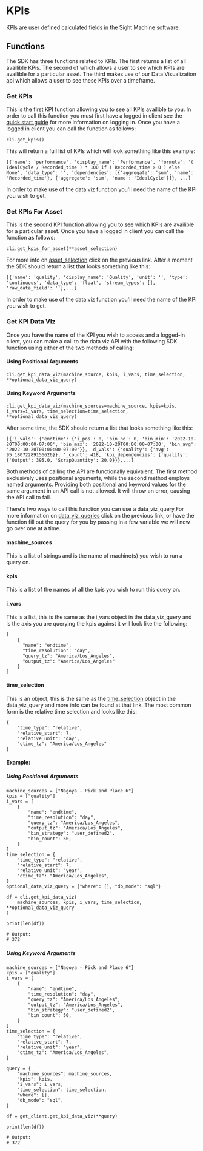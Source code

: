 # KPIs

KPIs are user defined calculated fields in the Sight Machine software.

## Functions
The SDK has three functions related to KPIs.  The first returns a list of all availible KPis.  The second of which allows a user to see which KPIs are availible for a particular asset.  The third makes use of our Data Visualization api which allows a user to see these KPIs over a timeframe.

### Get KPIs
This is the first KPI function allowing you to see all KPIs availible to you.  In order to call this function you must first have a logged in client see the [quick start guide](/README.md) for more information on logging in.  Once you have a logged in client you can call the function as follows:

```
cli.get_kpis()
```
This will return a full list of KPIs which will look something like this example:
```
[{'name': 'performance', 'display_name': 'Performance', 'formula': '( IdealCycle / Recorded_time ) * 100 if ( Recorded_time > 0 ) else None', 'data_type': '', 'dependencies': [{'aggregate': 'sum', 'name': 'Recorded_time'}, {'aggregate': 'sum', 'name': 'IdealCycle'}]}, ...]
```

In order to make use of the data viz function you'll need the name of the KPI you wish to get.

### Get KPIs For Asset
This is the second KPI function allowing you to see which KPIs are availible for a particular asset.  Once you have a logged in client you can call the function as follows:

```
cli.get_kpis_for_asset(**asset_selection)
```

For more info on [asset_selection](/docs/commonly_used_data_types/asset_selection.md) click on the previous link.  After a moment the SDK should return a list that looks something like this:

```
[{'name': 'quality', 'display_name': 'Quality', 'unit': '', 'type': 'continuous', 'data_type': 'float', 'stream_types': [], 'raw_data_field': ''},...]
```

In order to make use of the data viz function you'll need the name of the KPI you wish to get.

### Get KPI Data Viz
Once you have the name of the KPI you wish to access and a logged-in client, you can make a call to the data viz API with the following SDK function using either of the two methods of calling:

#### Using Positional Arguments
```
cli.get_kpi_data_viz(machine_source, kpis, i_vars, time_selection, **optional_data_viz_query)
```

#### Using Keyword Arguments
```
cli.get_kpi_data_viz(machine_sources=machine_source, kpis=kpis, i_vars=i_vars, time_selection=time_selection, **optional_data_viz_query)
```

After some time, the SDK should return a list that looks something like this:

```
[{'i_vals': {'endtime': {'i_pos': 0, 'bin_no': 0, 'bin_min': '2022-10-20T00:00:00-07:00', 'bin_max': '2022-10-20T00:00:00-07:00', 'bin_avg': '2022-10-20T00:00:00-07:00'}}, 'd_vals': {'quality': {'avg': 95.18072289156626}}, '_count': 418, 'kpi_dependencies': {'quality': {'Output': 395.0, 'ScrapQuantity': 20.0}}},...]
```

Both methods of calling the API are functionally equivalent. The first method exclusively uses positional arguments, while the second method employs named arguments. Providing both positional and keyword values for the same argument in an API call is not allowed. It will throw an error, causing the API call to fail.

There's two ways to call this function you can use a data_viz_query,For more information on [data_viz_queries](/docs/commonly_used_data_types/data_viz_query.md) click on the previous link, or have the function fill out the query for you by passing in a few variable we will now go over one at a time.

#### machine_sources
This is a list of strings and is the name of machine(s) you wish to run a query on.

#### kpis
This is a list of the names of all the kpis you wish to run this query on.

#### i_vars
This is a list, this is the same as the i_vars object in the data_viz_query and is the axis you are querying the kpis against it will look like the following:
```
[
    {
      "name": "endtime",
      "time_resolution": "day",
      "query_tz": "America/Los_Angeles",
      "output_tz": "America/Los_Angeles"
    }
]
```

#### time_selection
This is an object, this is the same as the [time_selection](/docs/commonly_used_data_types/data_viz_query.md#time_selection) object in the data_viz_query and more info can be found at that link.  The most common form is the relative time selection and looks like this:
```
{
    "time_type": "relative",
    "relative_start": 7,
    "relative_unit": "day",
    "ctime_tz": "America/Los_Angeles"
}
```

#### Example:

##### Using Positional Arguments
```
machine_sources = ["Nagoya - Pick and Place 6"]
kpis = ["quality"]
i_vars = [
    {
        "name": "endtime",
        "time_resolution": "day",
        "query_tz": "America/Los_Angeles",
        "output_tz": "America/Los_Angeles",
        "bin_strategy": "user_defined2",
        "bin_count": 50,
    }
]
time_selection = {
    "time_type": "relative",
    "relative_start": 7,
    "relative_unit": "year",
    "ctime_tz": "America/Los_Angeles",
}
optional_data_viz_query = {"where": [], "db_mode": "sql"}

df = cli.get_kpi_data_viz(
    machine_sources, kpis, i_vars, time_selection, **optional_data_viz_query
)

print(len(df))

# Output:
# 372
```

##### Using Keyword Arguments
```
machine_sources = ["Nagoya - Pick and Place 6"]
kpis = ["quality"]
i_vars = [
    {
        "name": "endtime",
        "time_resolution": "day",
        "query_tz": "America/Los_Angeles",
        "output_tz": "America/Los_Angeles",
        "bin_strategy": "user_defined2",
        "bin_count": 50,
    }
]
time_selection = {
    "time_type": "relative",
    "relative_start": 7,
    "relative_unit": "year",
    "ctime_tz": "America/Los_Angeles",
}

query = {
    "machine_sources": machine_sources,
    "kpis": kpis,
    "i_vars": i_vars,
    "time_selection": time_selection,
    "where": [],
    "db_mode": "sql",
}

df = get_client.get_kpi_data_viz(**query)

print(len(df))

# Output:
# 372
```

